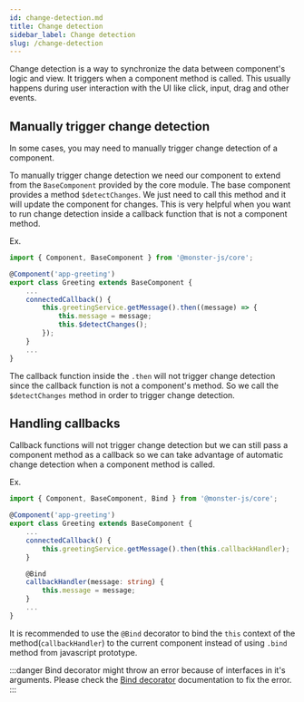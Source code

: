 ```yaml
---
id: change-detection.md
title: Change detection
sidebar_label: Change detection
slug: /change-detection
---
```


Change detection is a way to synchronize the data between component's logic and view.
It triggers when a component method is called.
This usually happens during user interaction with the UI like click, input, drag and other events.

## Manually trigger change detection

In some cases, you may need to manually trigger change detection of a component.

To manually trigger change detection we need our component to extend from the `BaseComponent` provided by the core module.
The base component provides a method `$detectChanges`. We just need to call this method and it will update the component for changes.
This is very helpful when you want to run change detection inside a callback function that is not a component method.

Ex.

```typescript
import { Component, BaseComponent } from '@monster-js/core';

@Component('app-greeting')
export class Greeting extends BaseComponent {
    ...
    connectedCallback() {
        this.greetingService.getMessage().then((message) => {
            this.message = message;
            this.$detectChanges();
        });
    }
    ...
}
```

The callback function inside the `.then` will not trigger change detection since the callback function is not a component's method.
So we call the `$detectChanges` method in order to trigger change detection.

## Handling callbacks

Callback functions will not trigger change detection but we can still pass a component method as a callback so we can take advantage of automatic change detection when a component method is called.

Ex.

```typescript
import { Component, BaseComponent, Bind } from '@monster-js/core';

@Component('app-greeting')
export class Greeting extends BaseComponent {
    ...
    connectedCallback() {
        this.greetingService.getMessage().then(this.callbackHandler);
    }

    @Bind
    callbackHandler(message: string) {
        this.message = message;
    }
    ...
}
```

It is recommended to use the `@Bind` decorator to bind the `this` context of the method(`callbackHandler`) to the current component instead of using `.bind` method from javascript prototype.

:::danger
Bind decorator might throw an error because of interfaces in it's arguments.
Please check the [Bind decorator](./bind-decorator) documentation to fix the error.
:::